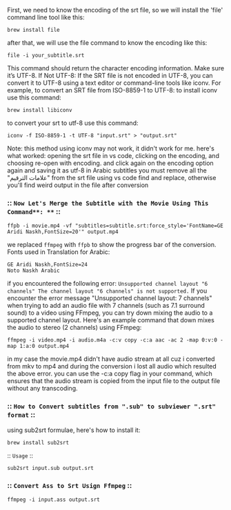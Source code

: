 First, we need to know the encoding of the srt file, so we will install the 'file' command line tool like this: 
```plaintext
brew install file
```
after that, we will use the file command to know the encoding like this: 
```plaintext
file -i your_subtitle.srt
```
This command should return the character encoding information. Make sure it’s UTF-8.
If Not UTF-8: If the SRT file is not encoded in UTF-8, you can convert it to UTF-8 using a text editor or command-line tools like iconv. For example, to convert an SRT file from ISO-8859-1 to UTF-8:
to install iconv use this command: 
```plaintext
brew install libiconv
```
to convert your srt to utf-8 use this command: 
```plaintext
iconv -f ISO-8859-1 -t UTF-8 "input.srt" > "output.srt"
```
Note: this method using iconv may not work, it didn't work for me. here's what worked: opening the srt file in vs code, clicking on the encoding, and choosing re-open with encoding. and click again on the encoding option again and saving it as utf-8
in Arabic subtitles you must remove all the "علامات الترقيم" from the srt file using vs code find and replace, otherwise you'll find weird output in the file after conversion
### :: `Now Let's Merge the Subtitle with the Movie Using This Command**: **` ::
```plaintext
ffpb -i movie.mp4 -vf "subtitles=subtitle.srt:force_style='FontName=GE Aridi Naskh,FontSize=20'" output.mp4
```
we replaced `ffmpeg` with `ffpb` to show the progress bar of the conversion. 
Fonts used in Translation for Arabic: 
```plaintext
GE Aridi Naskh,FontSize=24
Noto Naskh Arabic
```
if you encountered the following error: 
`Unsupported channel layout "6 channels" The channel layout "6 channels" is not supported.`
If you encounter the error message "Unsupported channel layout: 7 channels" when trying to add an audio file with 7 channels (such as 7.1 surround sound) to a video using FFmpeg, you can try down mixing the audio to a supported channel layout.
Here's an example command that down mixes the audio to stereo (2 channels) using FFmpeg:
```plaintext
ffmpeg -i video.mp4 -i audio.m4a -c:v copy -c:a aac -ac 2 -map 0:v:0 -map 1:a:0 output.mp4
```
in my case the movie.mp4 didn't have audio stream at all cuz i converted from mkv to mp4 and during the conversion i lost all audio which resulted the above error. 
you can use the ﻿-c:a copy flag in your command, which ensures that the audio stream is copied from the input file to the output file without any transcoding.
### :: `How to Convert subtitles from ".sub" to subviewer ".srt" format` ::
using sub2srt formulae, here's how to install it: 
```plaintext
brew install sub2srt
```
:: `Usage` ::
```plaintext
sub2srt input.sub output.srt
```
### :: __`Convert Ass to Srt Usign Ffmpeg`__ ::
```plaintext
ffmpeg -i input.ass output.srt
```





